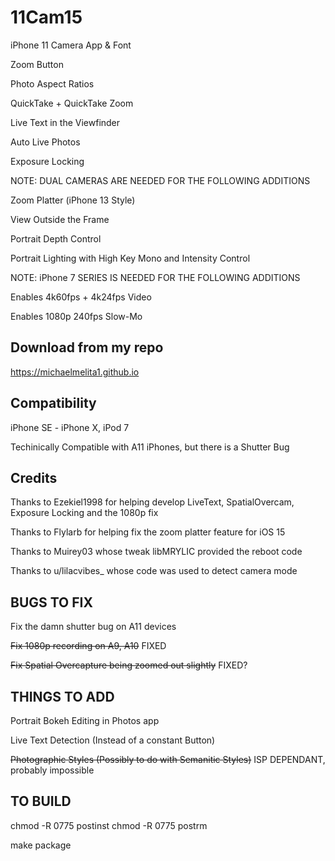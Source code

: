 # 11Cam15

iPhone 11 Camera App & Font

Zoom Button

Photo Aspect Ratios

QuickTake + QuickTake Zoom

Live Text in the Viewfinder 

Auto Live Photos

Exposure Locking

NOTE: DUAL CAMERAS ARE NEEDED FOR THE FOLLOWING ADDITIONS

Zoom Platter (iPhone 13 Style)

View Outside the Frame

Portrait Depth Control

Portrait Lighting with High Key Mono and Intensity Control

NOTE: iPhone 7 SERIES IS NEEDED FOR THE FOLLOWING ADDITIONS

Enables 4k60fps + 4k24fps Video

Enables 1080p 240fps Slow-Mo

## Download from my repo

https://michaelmelita1.github.io

## Compatibility

iPhone SE - iPhone X, iPod 7

Techinically Compatible with A11 iPhones, but there is a Shutter Bug

## Credits
Thanks to Ezekiel1998 for helping develop LiveText, SpatialOvercam, Exposure Locking and the 1080p fix

Thanks to Flylarb for helping fix the zoom platter feature for iOS 15

Thanks to Muirey03 whose tweak libMRYLIC provided the reboot code

Thanks to u/lilacvibes_ whose code was used to detect camera mode


## BUGS TO FIX

Fix the damn shutter bug on A11 devices

~~Fix 1080p recording on A9, A10~~	FIXED

~~Fix Spatial Overcapture being zoomed out slightly~~ FIXED?


## THINGS TO ADD
Portrait Bokeh Editing in Photos app

Live Text Detection (Instead of a constant Button)

~~Photographic Styles (Possibly to do with Semanitic Styles)~~ ISP DEPENDANT, probably impossible

## TO BUILD

chmod -R 0775 postinst
chmod -R 0775 postrm

make package


